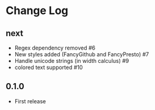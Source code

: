 # Change Log

## next

* Regex dependency removed #6
* New styles added (FancyGithub and FancyPresto) #7
* Handle unicode strings (in width calculus) #9
* colored text supported #10

## 0.1.0

* First release

